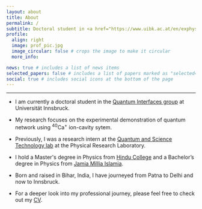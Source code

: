 ```yaml
---
layout: about
title: About
permalink: /
subtitle: Doctoral student in <a href="https://www.uibk.ac.at/en/exphys/research/quantum-interfaces/">QIG</a>, Innsbuck
profile:
  align: right
  image: prof_pic.jpg
  image_circular: false # crops the image to make it circular
  more_info:

news: true # includes a list of news items
selected_papers: false # includes a list of papers marked as "selected={true}"
social: true # includes social icons at the bottom of the page
---
```


---

- I am currently a doctoral student in the [Quantum Interfaces group](https://www.uibk.ac.at/en/exphys/research/quantum-interfaces/) at Universität Innsbruck.

- My research focuses on the experimental demonstration of quantum network using <sup>40</sup>Ca<sup>+</sup> ion-cavity sytem.

- Previously, I was a research intern at the [Quantum and Science Technology lab](https://www.prl.res.in/~rpsingh/QSTProgram/index.html) at the Physical Research Laboratory.

- I hold a Master's degree in Physics from [Hindu College](https://hinducollege.ac.in) and a Bachelor’s degree in Physics from [Jamia Millia Islamia](https://jmi.ac.in).

- Born and raised in Bihar, India, I have journeyed from Patna to Delhi and now to Innsbruck.

- For a deeper look into my professional journey, please feel free to check out my [CV](https://ssawarn.github.io/assets/pdf/resume_10072025.pdf).
